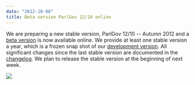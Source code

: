 ```yaml
---
date: "2012-10-08"
title: Beta version ParlGov 12/10 online
---
```


We are preparing a new stable version, ParlGov 12/10 -- Autumn 2012 and a [beta version](http://www.parlgov.org/stable/index.html) is now available online. We provide at least one stable version a year, which is a frozen snap shot of our [development version](http://dev.parlgov.org/). All significant changes since the last stable version are documented in the [changelog](http://wiki.parlgov.org/wiki/ChangeLog). We plan to release the stable version at the beginning of next week.

![](/images/parliament-sweden.jpg)
